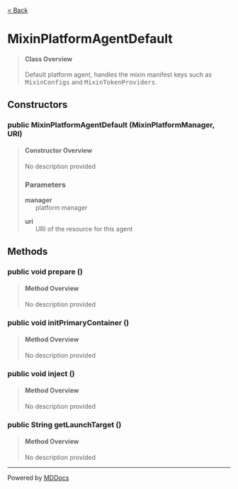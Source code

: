 [< Back](../README.md)
# MixinPlatformAgentDefault #
>#### Class Overview ####
>Default platform agent, handles the mixin manifest keys such as
 <tt>MixinConfigs</tt> and <tt>MixinTokenProviders</tt>.
## Constructors ##
### public MixinPlatformAgentDefault (MixinPlatformManager, URI) ###
>#### Constructor Overview ####
>No description provided
>
>### Parameters ###
>**manager**<br />
>&nbsp;&nbsp;&nbsp;&nbsp;&nbsp;&nbsp;platform manager
>
>**uri**<br />
>&nbsp;&nbsp;&nbsp;&nbsp;&nbsp;&nbsp;URI of the resource for this agent
>
## Methods ##
### public void prepare () ###
>#### Method Overview ####
>No description provided
>
### public void initPrimaryContainer () ###
>#### Method Overview ####
>No description provided
>
### public void inject () ###
>#### Method Overview ####
>No description provided
>
### public String getLaunchTarget () ###
>#### Method Overview ####
>No description provided
>

---
Powered by [MDDocs](https://github.com/VRCube/MDDocs)